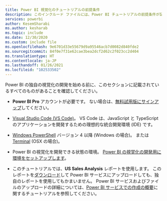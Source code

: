 ```yaml
---
title: Power BI 視覚化のチュートリアルの前提条件
description: このインクルード ファイルには、Power BI チュートリアルの前提条件が記載されています
services: powerbi
author: KesemSharabi
ms.author: kesharab
ms.topic: include
ms.date: 12/30/2020
ms.custom: include file
ms.openlocfilehash: 9e6701d33e55679d9a95546acb7d0082d840fde2
ms.sourcegitcommit: 84f0e7f31e62cae3bea2dcf2d62c2f023cc2d404
ms.translationtype: HT
ms.contentlocale: ja-JP
ms.lasthandoff: 01/26/2021
ms.locfileid: "102533502"
---
```

Power BI の独自の視覚化の開発を始める前に、このセクションに記載されているすべてのものがあることを確認してください。

* **Power BI Pro** アカウントが必要です。 ない場合は、[無料試用版にサインアップ](https://powerbi.microsoft.com/pricing/)してください。

* [Visual Studio Code (VS Code)](https://www.visualstudio.com/)。 VS Code は、JavaScript と TypeScript のアプリケーションを開発するための理想的な統合開発環境 (IDE) です。

* [Windows PowerShell](/powershell/scripting/install/installing-windows-powershell) バージョン 4 以降 (Windows の場合)。 または [Terminal](https://macpaw.com/how-to/use-terminal-on-mac) (OSX の場合)。

* Power BI の視覚化を開発できる状態の環境。 [Power BI の視覚化の開発用に環境をセットアップします](../developer/visuals/environment-setup.md)。

* このチュートリアルでは、**US Sales Analysis** レポートを使用します。 このレポートを[ダウンロード](https://microsoft.github.io/PowerBI-visuals/docs/step-by-step-lab/images/US_Sales_Analysis.pbix)して Power BI サービスにアップロードしても、独自のレポートを使用してもかまいません。 Power BI サービスおよびファイルのアップロードの詳細については、[Power BI サービスでの作成の概要](../fundamentals/service-get-started.md)に関するチュートリアルを参照してください。